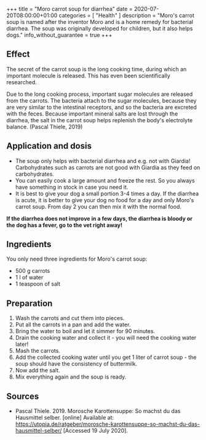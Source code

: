 +++
title =  "Moro carrot soup for diarrhea"
date = 2020-07-20T08:00:00+01:00
categories = [
    "Health"
]
description = "Moro's carrot soup is named after the inventor Moro and is a home remedy for bacterial diarrhea. The soup was originally developed for children, but it also helps dogs."
info_without_guarantee = true
+++

## Effect
The secret of the carrot soup is the long cooking time, during which an important molecule is released. This has even been scientifically researched.  

Due to the long cooking process, important sugar molecules are released from the carrots. The bacteria attach to the sugar molecules, because they are very similar to the intestinal receptors, and so the bacteria are excreted with the feces. Because important mineral salts are lost through the diarrhea, the salt in the carrot soup helps replenish the body's electrolyte balance. (Pascal Thiele, 2019)

## Application and dosis
- The soup only helps with bacterial diarrhea and e.g. not with Giardia! Carbohydrates such as carrots are not good with Giardia as they feed on carbohydrates.
- You can easily cook a large amount and freeze the rest. So you always have something in stock in case you need it.
- It is best to give your dog a small portion 3-4 times a day. If the diarrhea is acute, it is better to give your dog no food for a day and only Moro's carrot soup. From day 2 you can then mix it with the normal food.

**If the diarrhea does not improve in a few days, the diarrhea is bloody or the dog has a fever, go to the vet right away!**

## Ingredients
You only need three ingredients for Moro's carrot soup:
- 500 g carrots
- 1 l of water
- 1 teaspoon of salt

## Preparation
1. Wash the carrots and cut them into pieces.
2. Put all the carrots in a pan and add the water.
3. Bring the water to boil and let it simmer for 90 minutes.
4. Drain the cooking water and collect it - you will need the cooking water later!
5. Mash the carrots.
6. Add the collected cooking water until you get 1 liter of carrot soup - the soup should have the consistency of buttermilk.
7. Now add the salt.
8. Mix everything again and the soup is ready.

## Sources
- Pascal Thiele. 2019. Morosche Karottensuppe: So machst du das Hausmittel selber. [online] Available at: <https://utopia.de/ratgeber/morosche-karottensuppe-so-machst-du-das-hausmittel-selber/> [Accessed 19 July 2020].

